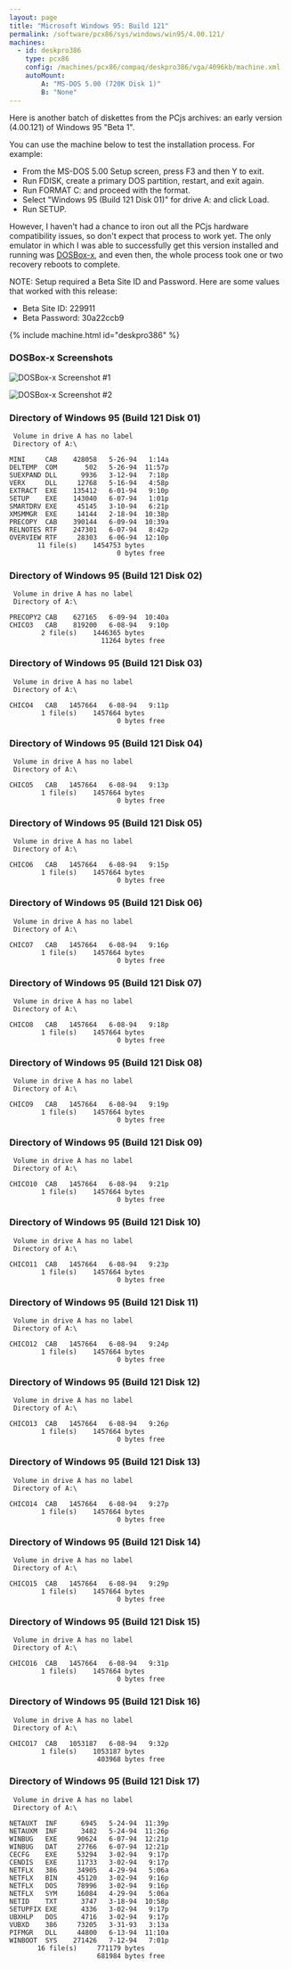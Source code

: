 ```yaml
---
layout: page
title: "Microsoft Windows 95: Build 121"
permalink: /software/pcx86/sys/windows/win95/4.00.121/
machines:
  - id: deskpro386
    type: pcx86
    config: /machines/pcx86/compaq/deskpro386/vga/4096kb/machine.xml
    autoMount:
        A: "MS-DOS 5.00 (720K Disk 1)"
        B: "None"
---
```


Here is another batch of diskettes from the PCjs archives: an early version (4.00.121) of Windows 95 "Beta 1".

You can use the machine below to test the installation process.  For example:

  - From the MS-DOS 5.00 Setup screen, press F3 and then Y to exit.
  - Run FDISK, create a primary DOS partition, restart, and exit again.
  - Run FORMAT C: and proceed with the format.
  - Select "Windows 95 (Build 121 Disk 01)" for drive A: and click Load.
  - Run SETUP.

However, I haven't had a chance to iron out all the PCjs hardware compatibility issues, so don't expect that process
to work yet.  The only emulator in which I was able to successfully get this version installed and running was
[DOSBox-x](#dosbox-x-screenshots), and even then, the whole process took one or two recovery reboots to complete.

NOTE: Setup required a Beta Site ID and Password.  Here are some values that worked with this release:

  - Beta Site ID: 229911
  - Beta Password: 30a22ccb9

{% include machine.html id="deskpro386" %}

### DOSBox-x Screenshots

![DOSBox-x Screenshot #1](DOSBox-x-Screenshot1.jpg)

![DOSBox-x Screenshot #2](DOSBox-x-Screenshot2.jpg)

### Directory of Windows 95 (Build 121 Disk 01)

     Volume in drive A has no label
     Directory of A:\

    MINI     CAB    428058   5-26-94   1:14a
    DELTEMP  COM       502   5-26-94  11:57p
    SUEXPAND DLL      9936   3-12-94   7:18p
    VERX     DLL     12768   5-16-94   4:58p
    EXTRACT  EXE    135412   6-01-94   9:10p
    SETUP    EXE    143040   6-07-94   1:01p
    SMARTDRV EXE     45145   3-10-94   6:21p
    XMSMMGR  EXE     14144   2-18-94  10:38p
    PRECOPY  CAB    390144   6-09-94  10:39a
    RELNOTES RTF    247301   6-07-94   8:42p
    OVERVIEW RTF     28303   6-06-94  12:10p
           11 file(s)    1454753 bytes
                               0 bytes free

### Directory of Windows 95 (Build 121 Disk 02)

     Volume in drive A has no label
     Directory of A:\

    PRECOPY2 CAB    627165   6-09-94  10:40a
    CHICO3   CAB    819200   6-08-94   9:10p
            2 file(s)    1446365 bytes
                           11264 bytes free

### Directory of Windows 95 (Build 121 Disk 03)

     Volume in drive A has no label
     Directory of A:\

    CHICO4   CAB   1457664   6-08-94   9:11p
            1 file(s)    1457664 bytes
                               0 bytes free

### Directory of Windows 95 (Build 121 Disk 04)

     Volume in drive A has no label
     Directory of A:\

    CHICO5   CAB   1457664   6-08-94   9:13p
            1 file(s)    1457664 bytes
                               0 bytes free

### Directory of Windows 95 (Build 121 Disk 05)

     Volume in drive A has no label
     Directory of A:\

    CHICO6   CAB   1457664   6-08-94   9:15p
            1 file(s)    1457664 bytes
                               0 bytes free

### Directory of Windows 95 (Build 121 Disk 06)

     Volume in drive A has no label
     Directory of A:\

    CHICO7   CAB   1457664   6-08-94   9:16p
            1 file(s)    1457664 bytes
                               0 bytes free

### Directory of Windows 95 (Build 121 Disk 07)

     Volume in drive A has no label
     Directory of A:\

    CHICO8   CAB   1457664   6-08-94   9:18p
            1 file(s)    1457664 bytes
                               0 bytes free

### Directory of Windows 95 (Build 121 Disk 08)

     Volume in drive A has no label
     Directory of A:\

    CHICO9   CAB   1457664   6-08-94   9:19p
            1 file(s)    1457664 bytes
                               0 bytes free

### Directory of Windows 95 (Build 121 Disk 09)

     Volume in drive A has no label
     Directory of A:\

    CHICO10  CAB   1457664   6-08-94   9:21p
            1 file(s)    1457664 bytes
                               0 bytes free

### Directory of Windows 95 (Build 121 Disk 10)

     Volume in drive A has no label
     Directory of A:\

    CHICO11  CAB   1457664   6-08-94   9:23p
            1 file(s)    1457664 bytes
                               0 bytes free

### Directory of Windows 95 (Build 121 Disk 11)

     Volume in drive A has no label
     Directory of A:\

    CHICO12  CAB   1457664   6-08-94   9:24p
            1 file(s)    1457664 bytes
                               0 bytes free

### Directory of Windows 95 (Build 121 Disk 12)

     Volume in drive A has no label
     Directory of A:\

    CHICO13  CAB   1457664   6-08-94   9:26p
            1 file(s)    1457664 bytes
                               0 bytes free

### Directory of Windows 95 (Build 121 Disk 13)

     Volume in drive A has no label
     Directory of A:\

    CHICO14  CAB   1457664   6-08-94   9:27p
            1 file(s)    1457664 bytes
                               0 bytes free

### Directory of Windows 95 (Build 121 Disk 14)

     Volume in drive A has no label
     Directory of A:\

    CHICO15  CAB   1457664   6-08-94   9:29p
            1 file(s)    1457664 bytes
                               0 bytes free

### Directory of Windows 95 (Build 121 Disk 15)

     Volume in drive A has no label
     Directory of A:\

    CHICO16  CAB   1457664   6-08-94   9:31p
            1 file(s)    1457664 bytes
                               0 bytes free

### Directory of Windows 95 (Build 121 Disk 16)

     Volume in drive A has no label
     Directory of A:\

    CHICO17  CAB   1053187   6-08-94   9:32p
            1 file(s)    1053187 bytes
                          403968 bytes free

### Directory of Windows 95 (Build 121 Disk 17)

     Volume in drive A has no label
     Directory of A:\

    NETAUXT  INF      6945   5-24-94  11:39p
    NETAUXM  INF      3482   5-24-94  11:26p
    WINBUG   EXE     90624   6-07-94  12:21p
    WINBUG   DAT     27766   6-07-94  12:21p
    CECFG    EXE     53294   3-02-94   9:17p
    CENDIS   EXE     11733   3-02-94   9:17p
    NETFLX   386     34905   4-29-94   5:06a
    NETFLX   BIN     45120   3-02-94   9:16p
    NETFLX   DOS     78996   3-02-94   9:16p
    NETFLX   SYM     16084   4-29-94   5:06a
    NETID    TXT      3747   3-18-94  10:58p
    SETUPFIX EXE      4336   3-02-94   9:17p
    UBXHLP   DOS      4716   3-02-94   9:17p
    VUBXD    386     73205   3-31-93   3:13a
    PIFMGR   DLL     44800   6-13-94  11:10a
    WINBOOT  SYS    271426   7-12-94   7:01p
           16 file(s)     771179 bytes
                          681984 bytes free
